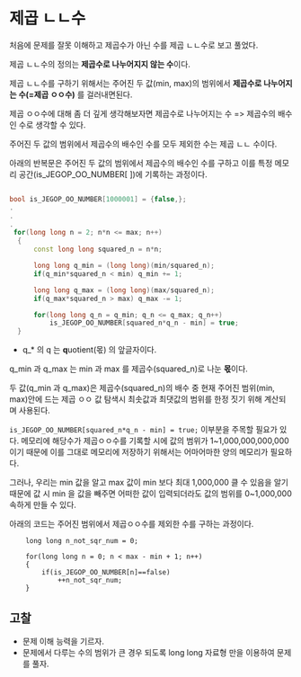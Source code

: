 # 제곱 ㄴㄴ수

처음에 문제를 잘못 이해하고 제곱수가 아닌 수를 제곱 ㄴㄴ수로 보고 풀었다.

제곱 ㄴㄴ수의 정의는 **제곱수로 나누어지지 않는 수**이다.

제곱 ㄴㄴ수를 구하기 위해서는 주어진 두 값(min, max)의 범위에서 **제곱수로 나누어지는 수(=제곱 ㅇㅇ수)** 를 걸러내면된다.

제곱 ㅇㅇ수에 대해 좀 더 깊게 생각해보자면 제곱수로 나누어지는 수 => 제곱수의 배수인 수로 생각할 수 있다.

주어진 두 값의 범위에서 제곱수의 배수인 수를 모두 제외한 수는 제곱 ㄴㄴ 수이다.

아래의 반복문은 주어진 두 값의 범위에서 제곱수의 배수인 수를 구하고 이를 특정 메모리 공간(is_JEGOP_OO_NUMBER[ ])에 기록하는 과정이다.

```cpp

bool is_JEGOP_OO_NUMBER[1000001] = {false,};
.
.
.
 for(long long n = 2; n*n <= max; n++)
  {
      const long long squared_n = n*n;

      long long q_min = (long long)(min/squared_n);
      if(q_min*squared_n < min) q_min += 1;

      long long q_max = (long long)(max/squared_n);
      if(q_max*squared_n > max) q_max -= 1;

      for(long long q_n = q_min; q_n <= q_max; q_n++)
          is_JEGOP_OO_NUMBER[squared_n*q_n - min] = true;
  }
```

* q_* 의 q 는 **q**uotient(몫) 의 앞글자이다.

q_min 과 q_max 는 min 과 max 를 제곱수(squared_n)로 나눈 **몫**이다. 

두 값(q_min 과 q_max)은 제곱수(squared_n)의 배수 중 현재 주어진 범위(min, max)안에 드는 제곱 ㅇㅇ 값 탐색시 최솟값과 최댓값의 범위를 한정 짓기 위해 계산되며 사용된다.

```is_JEGOP_OO_NUMBER[squared_n*q_n - min] = true;``` 이부분을 주목할 필요가 있다. 메모리에 해당수가 제곱ㅇㅇ수를 기록할 시에 값의 범위가 1~1,000,000,000,000 이기 때문에 이를 그대로 메모리에 저장하기 위해서는 어마어마한 양의 메모리가 필요하다. 

그러나, 우리는 min 값을 알고 max 값이 min 보다 최대 1,000,000 클 수 있음을 알기 때문에 값  시 min 을 값을 빼주면 어떠한 값이 입력되더라도 값의 범위를 0~1,000,000 속하게 만들 수 있다. 

아래의 코드는 주어진 범위에서 제곱ㅇㅇ수를 제외한 수를 구하는 과정이다.

```
    long long n_not_sqr_num = 0;

    for(long long n = 0; n < max - min + 1; n++)
    {
        if(is_JEGOP_OO_NUMBER[n]==false)
            ++n_not_sqr_num;
    }
```



## 고찰
- 문제 이해 능력을 기르자.
- 문제에서 다루는 수의 범위가 큰 경우 되도록 long long 자료형 만을 이용하여 문제를 풀자.

